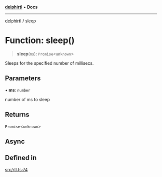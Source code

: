 [**delphirtl**](../README.md) • **Docs**

***

[delphirtl](../globals.md) / sleep

# Function: sleep()

> **sleep**(`ms`): `Promise`\<`unknown`\>

Sleeps for the specified number of millisecs.

## Parameters

• **ms**: `number`

number of ms to sleep

## Returns

`Promise`\<`unknown`\>

## Async

## Defined in

[src/rtl.ts:74](https://github.com/chuacw/delphirtl/blob/bc4432dcf21a33f3ebefbf5c563e6faef4faa2a1/src/rtl.ts#L74)
